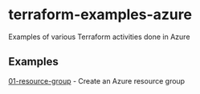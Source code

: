 # terraform-examples-azure
Examples of various Terraform activities done in Azure

## Examples
[01-resource-group](https://github.com/jonhider/terraform-examples-azure/tree/main/code/01-resource-group) - Create an Azure resource group